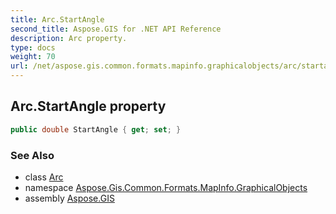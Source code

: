 ```yaml
---
title: Arc.StartAngle
second_title: Aspose.GIS for .NET API Reference
description: Arc property. 
type: docs
weight: 70
url: /net/aspose.gis.common.formats.mapinfo.graphicalobjects/arc/startangle/
---
```

## Arc.StartAngle property

```csharp
public double StartAngle { get; set; }
```

### See Also

* class [Arc](../)
* namespace [Aspose.Gis.Common.Formats.MapInfo.GraphicalObjects](../../arc/)
* assembly [Aspose.GIS](../../../)


